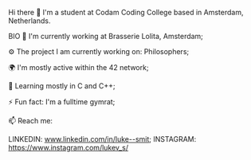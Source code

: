 Hi there 👋
I'm a student at Codam Coding College based in Amsterdam, Netherlands.

BIO
🏢 I'm currently working at Brasserie Lolita, Amsterdam;

⚙️  The project I am currently working on: Philosophers;

🌍 I'm mostly active within the 42 network;

🌱 Learning mostly in C and C++;

⚡️ Fun fact: I'm a fulltime gymrat;

📫 Reach me: 

LINKEDIN: www.linkedin.com/in/luke--smit;
INSTAGRAM: https://www.instagram.com/lukev_s/
